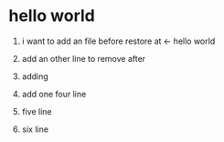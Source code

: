 # hello world

1. i want to add an file before restore at <- hello world

2. add an other line to remove after

3. adding

4. add one four line

5. five line

6. six line
